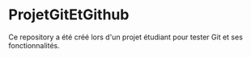 # ProjetGitEtGithub

Ce repository a été créé lors d'un projet étudiant pour tester Git et ses fonctionnalités.
